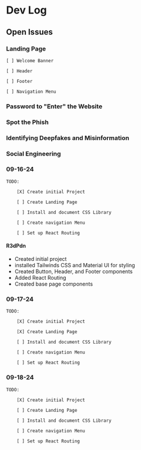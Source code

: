 # Dev Log

## Open Issues

### Landing Page

    [ ] Welcome Banner
    
    [ ] Header

    [ ] Footer

    [ ] Navigation Menu

### Password to "Enter" the Website

### Spot the Phish

### Identifying Deepfakes and Misinformation

### Social Engineering

### 09-16-24

    TODO:

        [X] Create initial Project

        [ ] Create Landing Page

        [ ] Install and document CSS Library

        [ ] Create navigation Menu

        [ ] Set up React Routing

#### R3dPdn

* Created initial project
* installed Tailwinds CSS and Material UI for styling
* Created Button, Header, and Footer components
* Added React Routing
* Created base page components

### 09-17-24

    TODO:

        [X] Create initial Project

        [X] Create Landing Page

        [ ] Install and document CSS Library

        [ ] Create navigation Menu

        [ ] Set up React Routing

### 09-18-24

    TODO:

        [X] Create initial Project

        [ ] Create Landing Page

        [ ] Install and document CSS Library

        [ ] Create navigation Menu

        [ ] Set up React Routing
